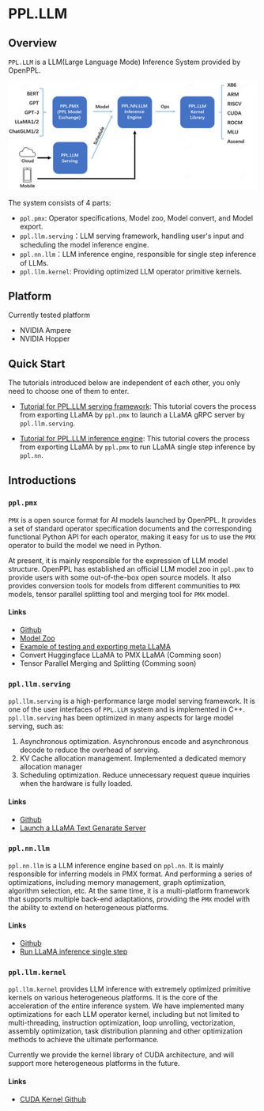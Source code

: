 # PPL.LLM

## Overview

`PPL.LLM` is a LLM(Large Language Mode) Inference System provided by OpenPPL.

![SYSTEM_OVERVIEW](../images/llm-system-overview.png)

The system consists of 4 parts:

- `ppl.pmx`: Operator specifications, Model zoo, Model convert, and Model export.
- `ppl.llm.serving`：LLM serving framework, handling user's input and scheduling the model inference engine.
- `ppl.nn.llm`：LLM inference engine, responsible for single step inference of LLMs.
- `ppl.llm.kernel`: Providing optimized LLM operator primitive kernels.

## Platform

Currently tested platform
 - NVIDIA Ampere
 - NVIDIA Hopper

## Quick Start

The tutorials introduced below are independent of each other, you only need to choose one of them to enter.

- [Tutorial for PPL.LLM serving framework](https://github.com/openppl-public/ppl.llm.serving#quick-start): This tutorial covers the process from exporting LLaMA by `ppl.pmx` to launch a LLaMA gRPC server by `ppl.llm.serving`.

- [Tutorial for PPL.LLM inference engine](llm-cuda-overview.md): This tutorial covers the process from exporting LLaMA by `ppl.pmx` to run LLaMA single step inference by `ppl.nn`.

## Introductions

### `ppl.pmx`

`PMX` is a open source format for AI models launched by OpenPPL. It provides a set of standard operator specification documents and the corresponding functional Python API for each operator, making it easy for us to use the `PMX` operator to build the model we need in Python.

At present, it is mainly responsible for the expression of LLM model structure. OpenPPL has established an official LLM model zoo in `ppl.pmx` to provide users with some out-of-the-box open source models. It also provides conversion tools for models from different communities to `PMX` models, tensor parallel splitting tool and merging tool for `PMX` model.

#### Links

- [Github](https://github.com/openppl-public/ppl.pmx)
- [Model Zoo](https://github.com/openppl-public/ppl.pmx/tree/master/model_zoo)
- [Example of testing and exporting meta LLaMA](https://github.com/openppl-public/ppl.pmx/blob/master/model_zoo/llama/facebook/README.md)
- Convert Huggingface LLaMA to PMX LLaMA (Comming soon)
- Tensor Parallel Merging and Splitting (Comming soon)

### `ppl.llm.serving`

`ppl.llm.serving` is a high-performance large model serving framework. It is one of the user interfaces of `PPL.LLM` system and is implemented in C++. `ppl.llm.serving` has been optimized in many aspects for large model serving, such as:
1. Asynchronous optimization. Asynchronous encode and asynchronous decode to reduce the overhead of serving.
2. KV Cache allocation management. Implemented a dedicated memory allocation manager
3. Scheduling optimization. Reduce unnecessary request queue inquiries when the hardware is fully loaded.

#### Links

- [Github](https://github.com/openppl-public/ppl.llm.serving)
- [Launch a LLaMA Text Genarate Server](https://github.com/openppl-public/ppl.llm.serving#quick-start)

### `ppl.nn.llm`

`ppl.nn.llm` is a ​​LLM inference engine based on `ppl.nn`. It is mainly responsible for inferring models in PMX format. And performing a series of optimizations, including memory management, graph optimization, algorithm selection, etc. At the same time, it is a multi-platform framework that supports multiple back-end adaptations, providing the `PMX` model with the ability to extend on heterogeneous platforms.

#### Links

- [Github](https://github.com/openppl-public/ppl.nn)
- [Run LLaMA inference single step](llm-cuda-overview.md)

### `ppl.llm.kernel`

`ppl.llm.kernel` provides LLM inference with extremely optimized primitive kernels on various heterogeneous platforms. It is the core of the acceleration of the entire inference system. We have implemented many optimizations for each LLM operator kernel, including but not limited to multi-threading, instruction optimization, loop unrolling, vectorization, assembly optimization, task distribution planning and other optimization methods to achieve the ultimate performance.

Currently we provide the kernel library of CUDA architecture, and will support more heterogeneous platforms in the future.

#### Links

- [CUDA Kernel Github](https://github.com/openppl-public/ppl.llm.kernel.cuda)
